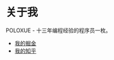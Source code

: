 # 关于我

POLOXUE - 十三年编程经验的程序员一枚。

- [我的掘金](https://juejin.cn/user/606586150614343)
- [我的知乎](https://www.zhihu.com/people/xue-jian-27)
 
